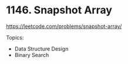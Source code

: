 # 1146. Snapshot Array

https://leetcode.com/problems/snapshot-array/

Topics:

-   Data Structure Design
-   Binary Search
